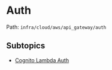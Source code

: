 # Auth

Path: `infra/cloud/aws/api_gateway/auth`

## Subtopics
- [Cognito Lambda Auth](./cognito_lambda_auth/README.md)
